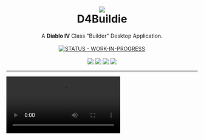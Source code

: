 <h1 align="center">
<img src="https://github.com/juddisjudd/d4buildie/assets/85649796/68d5fec7-4211-474c-b217-7bf21c14db2a"></img><br>
D4Buildie</h1>
<p align="center">
A <strong>Diablo IV</strong> Class "Builder" Desktop Application.<br>
<br><a href="#"><img src="https://img.shields.io/badge/STATUS-WORK--IN--PROGRESS-red" alt="STATUS - WORK-IN-PROGRESS"></a><br><br>
<img src="https://img.shields.io/badge/Next.js-000000.svg?style=for-the-badge&logo=nextdotjs&logoColor=white"></img>
<img src="https://img.shields.io/badge/shadcn/ui-000000.svg?style=for-the-badge&logo=shadcn/ui&logoColor=white"></img>
<img src="https://img.shields.io/badge/Tauri-24C8D8.svg?style=for-the-badge&logo=Tauri&logoColor=white"></img>
<img src="https://img.shields.io/badge/Bun-000000.svg?style=for-the-badge&logo=Bun&logoColor=white"</img>
</p>
<hr>

<video src="https://github.com/juddisjudd/d4buildie/assets/85649796/1488ac36-e8d4-42e0-81b3-6e8f69582754" />

